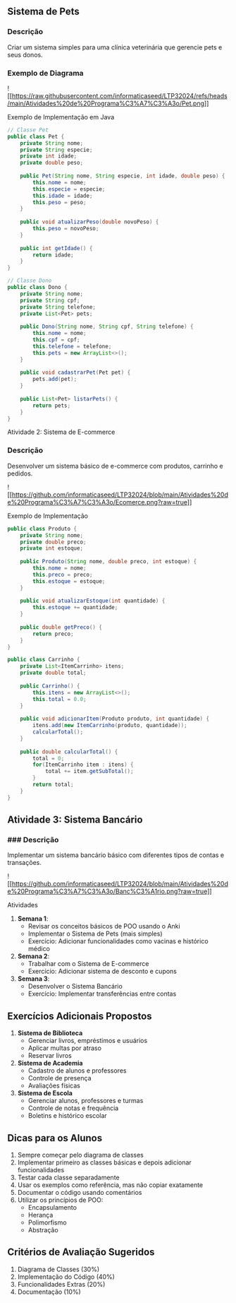 ## Sistema de Pets

### Descrição

Criar um sistema simples para uma clínica veterinária que gerencie pets e seus donos.

### Exemplo de Diagrama


![[https://raw.githubusercontent.com/informaticaseed/LTP32024/refs/heads/main/Atividades%20de%20Programa%C3%A7%C3%A3o/Pet.png]]

Exemplo de Implementação em Java

```java
// Classe Pet
public class Pet {
    private String nome;
    private String especie;
    private int idade;
    private double peso;
    
    public Pet(String nome, String especie, int idade, double peso) {
        this.nome = nome;
        this.especie = especie;
        this.idade = idade;
        this.peso = peso;
    }
    
    public void atualizarPeso(double novoPeso) {
        this.peso = novoPeso;
    }
    
    public int getIdade() {
        return idade;
    }
}

// Classe Dono
public class Dono {
    private String nome;
    private String cpf;
    private String telefone;
    private List<Pet> pets;
    
    public Dono(String nome, String cpf, String telefone) {
        this.nome = nome;
        this.cpf = cpf;
        this.telefone = telefone;
        this.pets = new ArrayList<>();
    }
    
    public void cadastrarPet(Pet pet) {
        pets.add(pet);
    }
    
    public List<Pet> listarPets() {
        return pets;
    }
}

```


Atividade 2: Sistema de E-commerce

### Descrição

Desenvolver um sistema básico de e-commerce com produtos, carrinho e pedidos.

![[https://github.com/informaticaseed/LTP32024/blob/main/Atividades%20de%20Programa%C3%A7%C3%A3o/Ecomerce.png?raw=true]]

Exemplo de Implementação

```java
public class Produto {
    private String nome;
    private double preco;
    private int estoque;
    
    public Produto(String nome, double preco, int estoque) {
        this.nome = nome;
        this.preco = preco;
        this.estoque = estoque;
    }
    
    public void atualizarEstoque(int quantidade) {
        this.estoque += quantidade;
    }
    
    public double getPreco() {
        return preco;
    }
}

public class Carrinho {
    private List<ItemCarrinho> itens;
    private double total;
    
    public Carrinho() {
        this.itens = new ArrayList<>();
        this.total = 0.0;
    }
    
    public void adicionarItem(Produto produto, int quantidade) {
        itens.add(new ItemCarrinho(produto, quantidade));
        calcularTotal();
    }
    
    public double calcularTotal() {
        total = 0;
        for(ItemCarrinho item : itens) {
            total += item.getSubTotal();
        }
        return total;
    }
}
```

## Atividade 3: Sistema Bancário

### ### Descrição

Implementar um sistema bancário básico com diferentes tipos de contas e transações.

![[https://github.com/informaticaseed/LTP32024/blob/main/Atividades%20de%20Programa%C3%A7%C3%A3o/Banc%C3%A1rio.png?raw=true]]

Atividades

1. **Semana 1**:
    - Revisar os conceitos básicos de POO usando o Anki
    - Implementar o Sistema de Pets (mais simples)
    - Exercício: Adicionar funcionalidades como vacinas e histórico médico
2. **Semana 2**:
    - Trabalhar com o Sistema de E-commerce
    - Exercício: Adicionar sistema de desconto e cupons
3. **Semana 3**:
    - Desenvolver o Sistema Bancário
    - Exercício: Implementar transferências entre contas

## Exercícios Adicionais Propostos

1. **Sistema de Biblioteca**
    - Gerenciar livros, empréstimos e usuários
    - Aplicar multas por atraso
    - Reservar livros
2. **Sistema de Academia**
    - Cadastro de alunos e professores
    - Controle de presença
    - Avaliações físicas
3. **Sistema de Escola**
    - Gerenciar alunos, professores e turmas
    - Controle de notas e frequência
    - Boletins e histórico escolar

## Dicas para os Alunos

1. Sempre começar pelo diagrama de classes
2. Implementar primeiro as classes básicas e depois adicionar funcionalidades
3. Testar cada classe separadamente
4. Usar os exemplos como referência, mas não copiar exatamente
5. Documentar o código usando comentários
6. Utilizar os princípios de POO:
    - Encapsulamento
    - Herança
    - Polimorfismo
    - Abstração

## Critérios de Avaliação Sugeridos

1. Diagrama de Classes (30%)
2. Implementação do Código (40%)
3. Funcionalidades Extras (20%)
4. Documentação (10%)